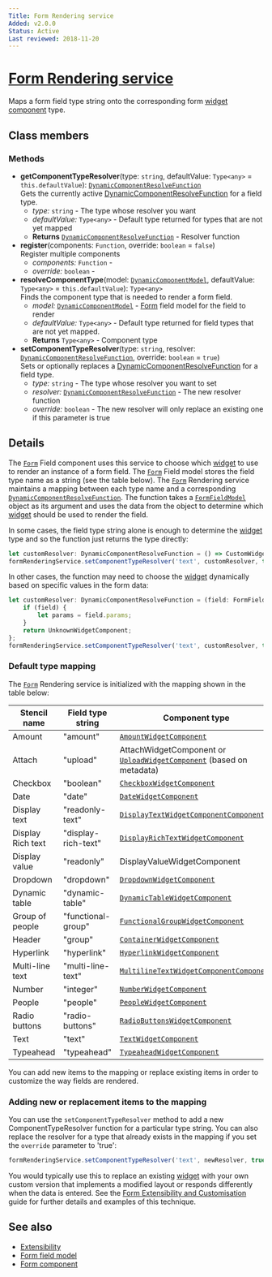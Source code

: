 ```yaml
---
Title: Form Rendering service
Added: v2.0.0
Status: Active
Last reviewed: 2018-11-20
---
```


# [Form Rendering service](../../../lib/core/src/lib/form/services/form-rendering.service.ts "Defined in form-rendering.service.ts")

Maps a form field type string onto the corresponding form [widget component](../../insights/components/widget.component.md) type.

## Class members

### Methods

-   **getComponentTypeResolver**(type: `string`, defaultValue: `Type<any>` = `this.defaultValue`): [`DynamicComponentResolveFunction`](../../../lib/core/src/lib/services/dynamic-component-mapper.service.ts)<br/>
    Gets the currently active [DynamicComponentResolveFunction](../../../lib/core/src/lib/services/dynamic-component-mapper.service.ts) for a field type.
    -   _type:_ `string`  - The type whose resolver you want
    -   _defaultValue:_ `Type<any>`  - Default type returned for types that are not yet mapped
    -   **Returns** [`DynamicComponentResolveFunction`](../../../lib/core/src/lib/services/dynamic-component-mapper.service.ts) - Resolver function
-   **register**(components: `Function`, override: `boolean` = `false`)<br/>
    Register multiple components
    -   _components:_ `Function`  - 
    -   _override:_ `boolean`  - 
-   **resolveComponentType**(model: [`DynamicComponentModel`](../../../lib/core/src/lib/services/dynamic-component-mapper.service.ts), defaultValue: `Type<any>` = `this.defaultValue`): `Type<any>`<br/>
    Finds the component type that is needed to render a form field.
    -   _model:_ [`DynamicComponentModel`](../../../lib/core/src/lib/services/dynamic-component-mapper.service.ts)  - [Form](../../../lib/process-services/src/lib/task-list/models/form.model.ts) field model for the field to render
    -   _defaultValue:_ `Type<any>`  - Default type returned for field types that are not yet mapped.
    -   **Returns** `Type<any>` - Component type
-   **setComponentTypeResolver**(type: `string`, resolver: [`DynamicComponentResolveFunction`](../../../lib/core/src/lib/services/dynamic-component-mapper.service.ts), override: `boolean` = `true`)<br/>
    Sets or optionally replaces a [DynamicComponentResolveFunction](../../../lib/core/src/lib/services/dynamic-component-mapper.service.ts) for a field type.
    -   _type:_ `string`  - The type whose resolver you want to set
    -   _resolver:_ [`DynamicComponentResolveFunction`](../../../lib/core/src/lib/services/dynamic-component-mapper.service.ts)  - The new resolver function
    -   _override:_ `boolean`  - The new resolver will only replace an existing one if this parameter is true

## Details

The [`Form`](../../../lib/process-services/src/lib/task-list/models/form.model.ts) Field component uses this service to choose which [widget](../../../lib/testing/src/lib/core/pages/form/widgets/widget.ts) to use to render an instance of a
form field. The [`Form`](../../../lib/process-services/src/lib/task-list/models/form.model.ts) Field model stores the field type name as a string (see the table below).
The [`Form`](../../../lib/process-services/src/lib/task-list/models/form.model.ts) Rendering service maintains a mapping between each type name and
a corresponding [`DynamicComponentResolveFunction`](../../../lib/core/src/lib/services/dynamic-component-mapper.service.ts). The function takes a [`FormFieldModel`](../../core/models/form-field.model.md) object as its argument and
uses the data from the object to determine which [widget](../../../lib/testing/src/lib/core/pages/form/widgets/widget.ts) should be used to render the field.

In some cases, the field type string alone is enough to determine the [widget](../../../lib/testing/src/lib/core/pages/form/widgets/widget.ts) type and so the function
just returns the type directly:

```ts
let customResolver: DynamicComponentResolveFunction = () => CustomWidgetComponent;
formRenderingService.setComponentTypeResolver('text', customResolver, true);
```

In other cases, the function may need to choose the [widget](../../../lib/testing/src/lib/core/pages/form/widgets/widget.ts) dynamically based on
specific values in the form data:

```ts
let customResolver: DynamicComponentResolveFunction = (field: FormFieldModel): Type<{}> => {
    if (field) {
        let params = field.params;
    }
    return UnknownWidgetComponent;
};
formRenderingService.setComponentTypeResolver('text', customResolver, true);
```

### Default type mapping

The [`Form`](../../../lib/process-services/src/lib/task-list/models/form.model.ts) Rendering service is initialized with the mapping shown in the table below:

| Stencil name | Field type string | Component type |
| ------------ | ----------------- | -------------- |
| Amount | "amount" | [`AmountWidgetComponent`](../../../lib/core/src/lib/form/components/widgets/amount/amount.widget.ts) |
| Attach | "upload" | AttachWidgetComponent or [`UploadWidgetComponent`](../../../lib/core/src/lib/form/components/widgets/upload/upload.widget.ts) (based on metadata) |
| Checkbox | "boolean" | [`CheckboxWidgetComponent`](../../../lib/core/src/lib/form/components/widgets/checkbox/checkbox.widget.ts) |
| Date | "date" | [`DateWidgetComponent`](../../../lib/core/src/lib/form/components/widgets/date/date.widget.ts) |
| Display text | "readonly-text" | [`DisplayTextWidgetComponentComponent`](../../../lib/core/form/components/widgets/display-text/display-text.widget.ts) |
| Display Rich text | "display-rich-text" | [`DisplayRichTextWidgetComponent`](../../../lib/core/src/lib/form/components/widgets/display-rich-text/display-rich-text.widget.ts) |
| Display value | "readonly" | DisplayValueWidgetComponent |
| Dropdown | "dropdown" | [`DropdownWidgetComponent`](../../../lib/core/src/lib/form/components/widgets/dropdown/dropdown.widget.ts) |
| Dynamic table | "dynamic-table" | [`DynamicTableWidgetComponent`](../../../lib/core/src/lib/form/components/widgets/dynamic-table/dynamic-table.widget.ts) |
| Group of people | "functional-group" | [`FunctionalGroupWidgetComponent`](../../../lib/core/src/lib/form/components/widgets/functional-group/functional-group.widget.ts) |
| Header | "group" | [`ContainerWidgetComponent`](../../../lib/core/form/components/widgets/container/container.widget.ts) |
| Hyperlink | "hyperlink" | [`HyperlinkWidgetComponent`](../../../lib/core/src/lib/form/components/widgets/hyperlink/hyperlink.widget.ts) |
| Multi-line text | "multi-line-text" | [`MultilineTextWidgetComponentComponent`](../../../lib/core/src/lib/form/components/widgets/multiline-text/multiline-text.widget.ts) |
| Number | "integer" | [`NumberWidgetComponent`](../../../lib/core/src/lib/form/components/widgets/number/number.widget.ts) |
| People | "people" | [`PeopleWidgetComponent`](../../../lib/core/src/lib/form/components/widgets/people/people.widget.ts) |
| Radio buttons | "radio-buttons" | [`RadioButtonsWidgetComponent`](../../../lib/core/src/lib/form/components/widgets/radio-buttons/radio-buttons.widget.ts) |
| Text | "text" | [`TextWidgetComponent`](../../../lib/core/src/lib/form/components/widgets/text/text.widget.ts) |
| Typeahead | "typeahead" | [`TypeaheadWidgetComponent`](../../../lib/core/src/lib/form/components/widgets/typeahead/typeahead.widget.ts) |

You can add new items to the mapping or replace existing items in order to customize the way
fields are rendered.

### Adding new or replacement items to the mapping

You can use the `setComponentTypeResolver` method to add a new ComponentTypeResolver function for a
particular type string. You can also replace the resolver for a type that already exists in the mapping
if you set the `override` parameter to 'true':

```ts
formRenderingService.setComponentTypeResolver('text', newResolver, true);
```

You would typically use this to replace an existing [widget](../../../lib/testing/src/lib/core/pages/form/widgets/widget.ts) with your own custom version that
implements a modified layout or responds differently when the data is entered. See the
[Form Extensibility and Customisation](../../user-guide/extensibility.md) guide for further details and examples
of this technique.

## See also

-   [Extensibility](../../user-guide/extensibility.md)
-   [Form field model](../models/form-field.model.md)
-   [Form component](../components/form.component.md)
